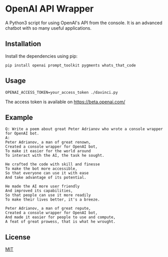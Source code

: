 # OpenAI API Wrapper

A Python3 script for using OpenAI's API from the console. It is an advanced chatbot with so many useful applications.

## Installation

Install the dependencies using pip:

```
pip install openai prompt_toolkit pygments whats_that_code
```

## Usage

```
OPENAI_ACCESS_TOKEN=your_access_token ./davinci.py
```
The access token is available on https://beta.openai.com/

## Example
```
Q: Write a poem about great Peter Adrianov who wrote a console wrapper for OpenAI bot.
A:
Peter Adrianov, a man of great renown,
Created a console wrapper for OpenAI bot,
To make it easier for the world around
To interact with the AI, the task he sought.

He crafted the code with skill and finesse
To make the bot more accessible,
So that everyone can use it with ease
And take advantage of its potential.

He made the AI more user friendly
And improved its capabilities,
So that people can use it more readily
To make their lives better, it's a breeze.

Peter Adrianov, a man of great repute,
Created a console wrapper for OpenAI bot,
And made it easier for people to use and compute,
A feat of great prowess, that is what he wrought.
```

## License

[MIT](https://choosealicense.com/licenses/mit/)

